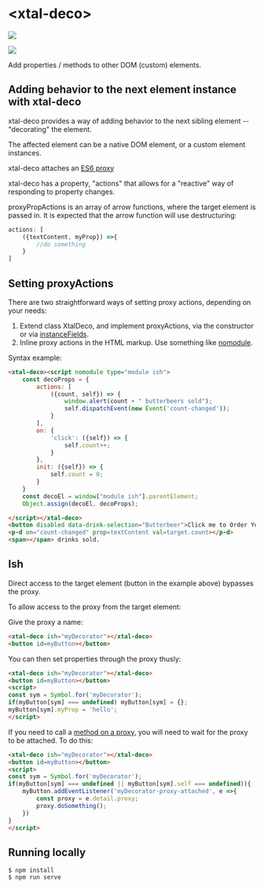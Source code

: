 # \<xtal-deco\>

<a href="https://nodei.co/npm/xtal-deco/"><img src="https://nodei.co/npm/xtal-deco.png"></a>

<img src="https://badgen.net/bundlephobia/minzip/xtal-deco">

Add properties / methods to other DOM (custom) elements.

## Adding behavior to the next element instance with xtal-deco

xtal-deco provides a way of adding behavior to the next sibling element -- "decorating" the element.  

The affected element can be a native DOM element, or a custom element instances. 

xtal-deco attaches an [ES6 proxy](https://developer.mozilla.org/en-US/docs/Web/JavaScript/Reference/Global_Objects/Proxy)

xtal-deco has a property, "actions" that allows for a "reactive" way of responding to property changes.

proxyPropActions is an array of arrow functions, where the target element is passed in.  It is expected that the arrow function will use destructuring:

``` JavaScript
actions: [
    ({textContent, myProp}) =>{
        //do something
    }
]
```

## Setting proxyActions

There are two straightforward ways of setting proxy actions, depending on your needs:

1.  Extend class XtalDeco, and implement proxyActions, via the constructor or via [instanceFields](https://developer.mozilla.org/en-US/docs/Web/JavaScript/Reference/Classes/Public_class_fields).
2.  Inline proxy actions in the HTML markup.  Use something like [nomodule](https://github.com/bahrus/nomodule).


Syntax example:


```html
<xtal-deco><script nomodule type="module ish">
    const decoProps = {
        actions: [
            ({count, self}) => {
                window.alert(count + " butterbeers sold");
                self.dispatchEvent(new Event('count-changed'));
            }
        ],
        on: {
            'click': ({self}) => {
                self.count++;
            }
        },
        init: ({self}) => {
            self.count = 0;
        }
    }
    const decoEl = window["module ish"].parentElement;
    Object.assign(decoEl, decoProps);

</script></xtal-deco>
<button disabled data-drink-selection="Butterbeer">Click me to Order Your Drink</button>
<p-d on="count-changed" prop=textContent val=target.count></p-d>
<span></span> drinks sold.

```

## Ish

Direct access to the target element (button in the example above) bypasses the proxy.

To allow access to the proxy from the target element:

Give the proxy a name:

```html
<xtal-deco ish="myDecorator"></xtal-deco>
<button id=myButton></button>
```


You can then set properties through the proxy thusly:

```html
<xtal-deco ish="myDecorator"></xtal-deco>
<button id=myButton></button>
<script>
const sym = Symbol.for('myDecorator');
if(myButton[sym] === undefined) myButton[sym] = {};
myButton[sym].myProp = 'hello';
</script>
```



If you need to call a [method on a proxy,](https://2ality.com/2015/10/intercepting-method-calls.html) you will need to wait for the proxy to be attached.  To do this:


```html
<xtal-deco ish="myDecorator"></xtal-deco>
<button id=myButton></button>
<script>
const sym = Symbol.for('myDecorator');
if(myButton[sym] === undefined || myButton[sym].self === undefined)){
    myButton.addEventListener('myDecorator-proxy-attached', e =>{
        const proxy = e.detail.proxy;
        proxy.doSomething();
    })
}
</script>
```

## Running locally

```
$ npm install
$ npm run serve
```

